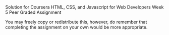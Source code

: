 Solution for Coursera HTML, CSS, and Javascript for Web Developers Week 5 Peer Graded Assignment

You may freely copy or redistribute this, however, do remember that completing the assignment on your own would be more appropriate.
